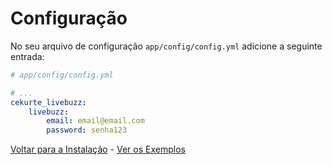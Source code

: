 # Configuração

No seu arquivo de configuração `app/config/config.yml` adicione a seguinte entrada:

```yml
# app/config/config.yml

# ...
cekurte_livebuzz:
    livebuzz:
        email: email@email.com
        password: senha123
```

[Voltar para a Instalação](instalacao.md) - [Ver os Exemplos](exemplos.md)